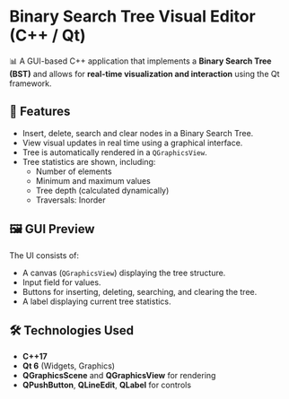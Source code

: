 # Binary Search Tree Visual Editor (C++ / Qt)

📊 A GUI-based C++ application that implements a **Binary Search Tree (BST)** and allows for **real-time visualization and interaction** using the Qt framework.

## 🚀 Features

- Insert, delete, search and clear nodes in a Binary Search Tree.
- View visual updates in real time using a graphical interface.
- Tree is automatically rendered in a `QGraphicsView`.
- Tree statistics are shown, including:
  - Number of elements
  - Minimum and maximum values
  - Tree depth (calculated dynamically)
  - Traversals: Inorder

## 🖼️ GUI Preview

The UI consists of:
- A canvas (`QGraphicsView`) displaying the tree structure.
- Input field for values.
- Buttons for inserting, deleting, searching, and clearing the tree.
- A label displaying current tree statistics.

## 🛠️ Technologies Used

- **C++17**
- **Qt 6** (Widgets, Graphics)
- **QGraphicsScene** and **QGraphicsView** for rendering
- **QPushButton**, **QLineEdit**, **QLabel** for controls

